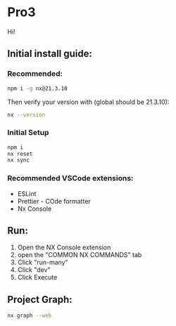 # Pro3

Hi!

## Initial install guide:

### Recommended:
```sh
npm i -g nx@21.3.10
```
Then verify your version with (global should be 21.3.10):
```sh
nx --version
```

### Initial Setup
```sh
npm i
nx reset
nx sync
```

### Recommended VSCode extensions:
- ESLint
- Prettier - COde formatter
- Nx Console


## Run:
1. Open the NX Console extension
2. open the "COMMON NX COMMANDS" tab
3. Click "run-many"
4. Click "dev"
5. Click Execute

## Project Graph:
```sh
nx graph --web
```
